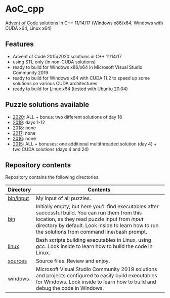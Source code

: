 # AoC_cpp
[Advent of Code](http://adventofcode.com) solutions in C++ 11/14/17 (Windows x86/x64, Windows with CUDA x64, Linux x64)

## Features
- Advent of Code 2015/2020 solutions in C++ 11/14/17
- using STL only (in non-CUDA solutions)
- ready to build for Windows x86/x64 in Microsoft Visual Studio Community 2019
- ready to build for Windows x64 with CUDA 11.2 to speed up some solutions on various CUDA architectures
- ready to build for Linux x64 (tested with Ubuntu 20.04)

## Puzzle solutions available
- [2020](https://adventofcode.com/2020): ALL + bonus: two different solutions of day 18
- [2019](https://adventofcode.com/2019): days 1-12
- [2018](https://adventofcode.com/2018): none
- [2017](https://adventofcode.com/2017): none
- [2016](https://adventofcode.com/2016): none
- [2015](https://adventofcode.com/2015): ALL + bonuses: one additional multithreaded solution (day 4) + two CUDA solutions (days 4 and 24)

## Repository contents
Repository contains the following directories:

Directory | Contents
------------ | -------------
[bin/input](bin/input) | My input of all puzzles.
[bin](bin) | Initially empty, but here you'll find executables after successful build. You can run them from this location, as they read puzzle input from *input* directory by default. Look inside to learn how to run the solutions from command line/bash prompt.
[linux](linux) | Bash scripts building executables in Linux, using *gcc*. Look inside to learn how to build the code in Linux.
[sources](sources) | Source files. Review and enjoy.
[windows](windows) | Microsoft Visual Studio Community 2019 solutions and projects configured to easily build executables for Windows. Look inside to learn how to build and debug the code in Windows.
